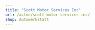 ```yaml
---
title: "Scott Motor Services Inc"
url: /acton/scott-motor-services-inc/
shop: Autowerkstatt
---
```

